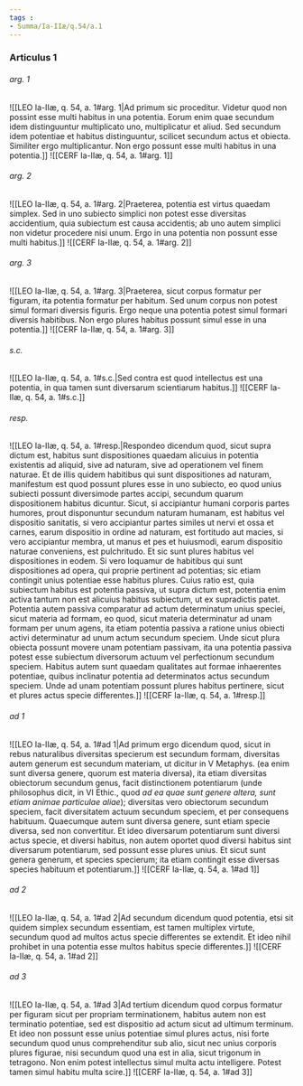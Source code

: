 ```yaml
---
tags : 
- Summa/Ia-IIæ/q.54/a.1
---
```


### Articulus 1

###### arg. 1
![[LEO Ia-IIæ, q. 54, a. 1#arg. 1|Ad primum sic proceditur. Videtur quod non possint esse multi habitus in una potentia. Eorum enim quae secundum idem distinguuntur multiplicato uno, multiplicatur et aliud. Sed secundum idem potentiae et habitus distinguuntur, scilicet secundum actus et obiecta. Similiter ergo multiplicantur. Non ergo possunt esse multi habitus in una potentia.]]
![[CERF Ia-IIæ, q. 54, a. 1#arg. 1]]

###### arg. 2
![[LEO Ia-IIæ, q. 54, a. 1#arg. 2|Praeterea, potentia est virtus quaedam simplex. Sed in uno subiecto simplici non potest esse diversitas accidentium, quia subiectum est causa accidentis; ab uno autem simplici non videtur procedere nisi unum. Ergo in una potentia non possunt esse multi habitus.]]
![[CERF Ia-IIæ, q. 54, a. 1#arg. 2]]

###### arg. 3
![[LEO Ia-IIæ, q. 54, a. 1#arg. 3|Praeterea, sicut corpus formatur per figuram, ita potentia formatur per habitum. Sed unum corpus non potest simul formari diversis figuris. Ergo neque una potentia potest simul formari diversis habitibus. Non ergo plures habitus possunt simul esse in una potentia.]]
![[CERF Ia-IIæ, q. 54, a. 1#arg. 3]]

###### s.c.
![[LEO Ia-IIæ, q. 54, a. 1#s.c.|Sed contra est quod intellectus est una potentia, in qua tamen sunt diversarum scientiarum habitus.]]
![[CERF Ia-IIæ, q. 54, a. 1#s.c.]]

###### resp.
![[LEO Ia-IIæ, q. 54, a. 1#resp.|Respondeo dicendum quod, sicut supra dictum est, habitus sunt dispositiones quaedam alicuius in potentia existentis ad aliquid, sive ad naturam, sive ad operationem vel finem naturae. Et de illis quidem habitibus qui sunt dispositiones ad naturam, manifestum est quod possunt plures esse in uno subiecto, eo quod unius subiecti possunt diversimode partes accipi, secundum quarum dispositionem habitus dicuntur. Sicut, si accipiantur humani corporis partes humores, prout disponuntur secundum naturam humanam, est habitus vel dispositio sanitatis, si vero accipiantur partes similes ut nervi et ossa et carnes, earum dispositio in ordine ad naturam, est fortitudo aut macies, si vero accipiantur membra, ut manus et pes et huiusmodi, earum dispositio naturae conveniens, est pulchritudo. Et sic sunt plures habitus vel dispositiones in eodem. Si vero loquamur de habitibus qui sunt dispositiones ad opera, qui proprie pertinent ad potentias; sic etiam contingit unius potentiae esse habitus plures. Cuius ratio est, quia subiectum habitus est potentia passiva, ut supra dictum est, potentia enim activa tantum non est alicuius habitus subiectum, ut ex supradictis patet. Potentia autem passiva comparatur ad actum determinatum unius speciei, sicut materia ad formam, eo quod, sicut materia determinatur ad unam formam per unum agens, ita etiam potentia passiva a ratione unius obiecti activi determinatur ad unum actum secundum speciem. Unde sicut plura obiecta possunt movere unam potentiam passivam, ita una potentia passiva potest esse subiectum diversorum actuum vel perfectionum secundum speciem. Habitus autem sunt quaedam qualitates aut formae inhaerentes potentiae, quibus inclinatur potentia ad determinatos actus secundum speciem. Unde ad unam potentiam possunt plures habitus pertinere, sicut et plures actus specie differentes.]]
![[CERF Ia-IIæ, q. 54, a. 1#resp.]]

###### ad 1
![[LEO Ia-IIæ, q. 54, a. 1#ad 1|Ad primum ergo dicendum quod, sicut in rebus naturalibus diversitas specierum est secundum formam, diversitas autem generum est secundum materiam, ut dicitur in V Metaphys. (ea enim sunt diversa genere, quorum est materia diversa), ita etiam diversitas obiectorum secundum genus, facit distinctionem potentiarum (unde philosophus dicit, in VI Ethic., quod *ad ea quae sunt genere altera, sunt etiam animae particulae aliae*); diversitas vero obiectorum secundum speciem, facit diversitatem actuum secundum speciem, et per consequens habituum. Quaecumque autem sunt diversa genere, sunt etiam specie diversa, sed non convertitur. Et ideo diversarum potentiarum sunt diversi actus specie, et diversi habitus, non autem oportet quod diversi habitus sint diversarum potentiarum, sed possunt esse plures unius. Et sicut sunt genera generum, et species specierum; ita etiam contingit esse diversas species habituum et potentiarum.]]
![[CERF Ia-IIæ, q. 54, a. 1#ad 1]]

###### ad 2
![[LEO Ia-IIæ, q. 54, a. 1#ad 2|Ad secundum dicendum quod potentia, etsi sit quidem simplex secundum essentiam, est tamen multiplex virtute, secundum quod ad multos actus specie differentes se extendit. Et ideo nihil prohibet in una potentia esse multos habitus specie differentes.]]
![[CERF Ia-IIæ, q. 54, a. 1#ad 2]]

###### ad 3
![[LEO Ia-IIæ, q. 54, a. 1#ad 3|Ad tertium dicendum quod corpus formatur per figuram sicut per propriam terminationem, habitus autem non est terminatio potentiae, sed est dispositio ad actum sicut ad ultimum terminum. Et ideo non possunt esse unius potentiae simul plures actus, nisi forte secundum quod unus comprehenditur sub alio, sicut nec unius corporis plures figurae, nisi secundum quod una est in alia, sicut trigonum in tetragono. Non enim potest intellectus simul multa actu intelligere. Potest tamen simul habitu multa scire.]]
![[CERF Ia-IIæ, q. 54, a. 1#ad 3]]

